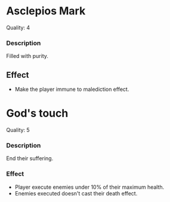 # Asclepios Mark  
Quality: 4  
### Description  
Filled with purity.
## Effect  
- Make the player immune to malediction effect.  

<!-- Must be replaced by the big god name -->
# God's touch  
Quality: 5  
### Description  
End their suffering.  
### Effect  
- Player execute enemies under 10% of their maximum health.  
- Enemies executed doesn't cast their death effect.  
